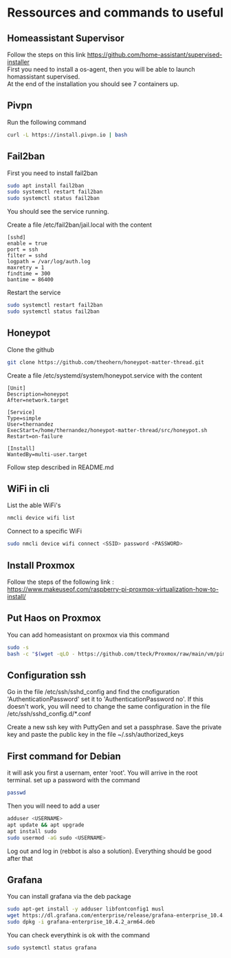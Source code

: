 # Ressources and commands to useful

## Homeassistant Supervisor
Follow the steps on this link https://github.com/home-assistant/supervised-installer \
First you need to install a os-agent, then you will be able to launch homassistant supervised. \
At the end of the installation you should see 7 containers up.

## Pivpn
Run the following command 
``` bash
curl -L https://install.pivpn.io | bash
```

## Fail2ban
First you need to install fail2ban 
``` bash
sudo apt install fail2ban
sudo systemctl restart fail2ban
sudo systemctl status fail2ban
```
You should see the service running.

Create a file /etc/fail2ban/jail.local with the content
```
[sshd]
enable = true
port = ssh
filter = sshd
logpath = /var/log/auth.log
maxretry = 1
findtime = 300
bantime = 86400
```
Restart the service 
``` bash
sudo systemctl restart fail2ban
sudo systemctl status fail2ban
```
## Honeypot
Clone the github
``` bash
git clone https://github.com/theohern/honeypot-matter-thread.git 
```
Create a file /etc/systemd/system/honeypot.service with the content
```
[Unit]
Description=honeypot
After=network.target

[Service]
Type=simple
User=thernandez
ExecStart=/home/thernandez/honeypot-matter-thread/src/honeypot.sh
Restart=on-failure

[Install]
WantedBy=multi-user.target
```

Follow step described in README.md

## WiFi in cli
List the able WiFi's 
``` bash
nmcli device wifi list
```

Connect to a specific WiFi 
``` bash
sudo nmcli device wifi connect <SSID> password <PASSWORD>
```

## Install Proxmox
Follow the steps of the following link : https://www.makeuseof.com/raspberry-pi-proxmox-virtualization-how-to-install/

## Put Haos on Proxmox
You can add homeasistant on proxmox via this command
``` bash
sudo -s
bash -c "$(wget -qLO - https://github.com/tteck/Proxmox/raw/main/vm/pimox-haos-vm.sh)"
```

## Configuration ssh
Go in the file /etc/ssh/sshd_config and find the cnofiguration 'AuthenticationPassword' set it to 'AuthenticationPassword no'. If this doesn't work, you will need to change the same configuration in the file /etc/ssh/sshd_config.d/*.conf

Create a new ssh key with PuttyGen and set a passphrase. Save the private key and paste the public key in the file ~/.ssh/authorized_keys

## First command for Debian

it will ask you first a usernam, enter 'root'. You will arrive in the root terminal. set up a password with the command 
``` bash
passwd
```
Then you will need to add a user
``` bash
adduser <USERNAME>
apt update && apt upgrade
apt install sudo
sudo usermod -aG sudo <USERNAME>
```
Log out and log in (rebbot is also a solution). Everything should be good after that

## Grafana
You can install grafana via the deb package 
``` bash
sudo apt-get install -y adduser libfontconfig1 musl
wget https://dl.grafana.com/enterprise/release/grafana-enterprise_10.4.2_arm64.deb
sudo dpkg -i grafana-enterprise_10.4.2_arm64.deb
```

You can check everythink is ok with the command
``` bash
sudo systemctl status grafana
```